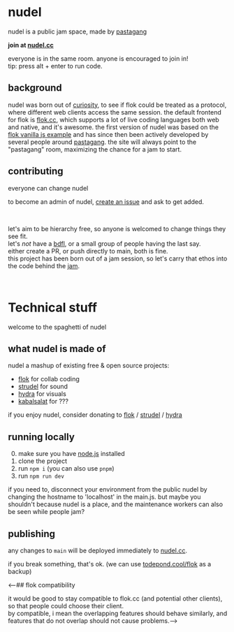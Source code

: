# nudel

nudel is a public jam space, made by [pastagang](https://www.pastagang.cc/)

**join at [nudel.cc](https://nudel.cc)**

everyone is in the same room. anyone is encouraged to join in!\
tip: press alt + enter to run code.

## background

nudel was born out of [curiosity](https://post.lurk.org/@TodePond@mas.to/113739106696182239), to see if flok could be treated as a protocol, where different web clients access the same session. the default frontend for flok is [flok.cc](https://flok.cc/), which supports a lot of live coding languages both web and native, and it's awesome. the first version of nudel was based on the [flok vanilla js example](https://github.com/munshkr/flok/tree/main/packages/example-vanilla-js) and has since then been actively developed by several people around [pastagang](https://www.pastagang.cc/). the site will always point to the "pastagang" room, maximizing the chance for a jam to start.

## contributing

everyone can change nudel

to become an admin of nudel, [create an issue](https://github.com/pastagang/nudel/issues/new/choose) and ask to get added.

<br>

let's aim to be hierarchy free, so anyone is welcomed to change things they see fit.\
let's _not_ have a [bdfl](https://en.wikipedia.org/wiki/Benevolent_dictator_for_life), or a small group of people having the last say.\
either create a PR, or push directly to main, both is fine.\
this project has been born out of a jam session, so let's carry that ethos into the code behind the [jam](https://pastagang.cc/paper).

<br>

# Technical stuff

welcome to the spaghetti of nudel

## what nudel is made of

nudel a mashup of existing free & open source projects:

- [flok](https://github.com/munshkr/flok/) for collab coding
- [strudel](https://github.com/tidalcycles/strudel) for sound
- [hydra](https://github.com/hydra-synth/hydra-synth) for visuals
- [kabalsalat](https://kabel.salat.dev/) for ???


if you enjoy nudel, consider donating to [flok](https://ko-fi.com/munshkr) / [strudel](https://opencollective.com/tidalcycles) / [hydra](https://opencollective.com/hydra-synth)

## running locally

0. make sure you have [node.js](https://nodejs.org/en/download) installed
1. clone the project
2. run `npm i` (you can also use `pnpm`)
3. run `npm run dev`

if you need to, disconnect your environment from the public nudel by changing the hostname to 'localhost' in the main.js. but maybe you shouldn't because nudel is a place, and the maintenance workers can also be seen while people jam?

## publishing

any changes to `main` will be deployed immediately to [nudel.cc](https://nudel.cc).

if you break something, that's ok. (we can use [todepond.cool/flok](https://www.todepond.cool/flok) as a backup)

<--## flok compatibility

it would be good to stay compatible to flok.cc (and potential other clients), so that people could choose their client.\
by compatible, i mean the overlapping features should behave similarly, and features that do not overlap should not cause problems.-->
